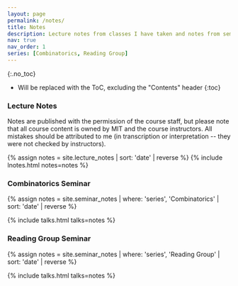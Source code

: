 ```yaml
---
layout: page
permalink: /notes/
title: Notes
description: Lecture notes from classes I have taken and notes from seminars I have attended.
nav: true
nav_order: 1
series: [Combinatorics, Reading Group]
---
```



{:.no_toc}

* Will be replaced with the ToC, excluding the "Contents" header
{:toc}


### Lecture Notes
Notes are published with the permission of the course staff, but please note that all course content is owned by MIT and the course instructors. All mistakes should be attributed to me (in transcription or interpretation -- they were not checked by instructors).
<!-- <hr> -->
{% assign notes = site.lecture_notes | sort: 'date' | reverse %}
{% include lnotes.html notes=notes %}

### Combinatorics Seminar
{% assign notes = site.seminar_notes | where: 'series', 'Combinatorics' | sort: 'date' | reverse %}

{% include talks.html talks=notes %}




### Reading Group Seminar
{% assign notes = site.seminar_notes | where: 'series', 'Reading Group' | sort: 'date' | reverse %}

{% include talks.html talks=notes %}



